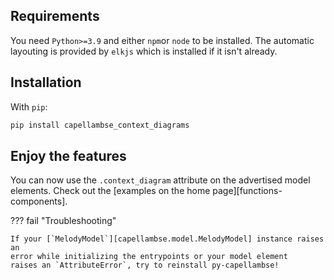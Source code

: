 <!--
 ~ SPDX-FileCopyrightText: 2022 Copyright DB Netz AG and the capellambse-context-diagrams contributors
 ~ SPDX-License-Identifier: Apache-2.0
 -->

## Requirements

You need `Python>=3.9` and either `npm`or `node` to be installed. The automatic
layouting is provided by `elkjs` which is installed if it isn't already.

## Installation

With `pip`:
```bash
pip install capellambse_context_diagrams
```

## Enjoy the features

You can now use the `.context_diagram` attribute on the advertised model
elements. Check out the [examples on the home page][functions-components].

??? fail "Troubleshooting"

    If your [`MelodyModel`][capellambse.model.MelodyModel] instance raises an
    error while initializing the entrypoints or your model element
    raises an `AttributeError`, try to reinstall py-capellambse!
